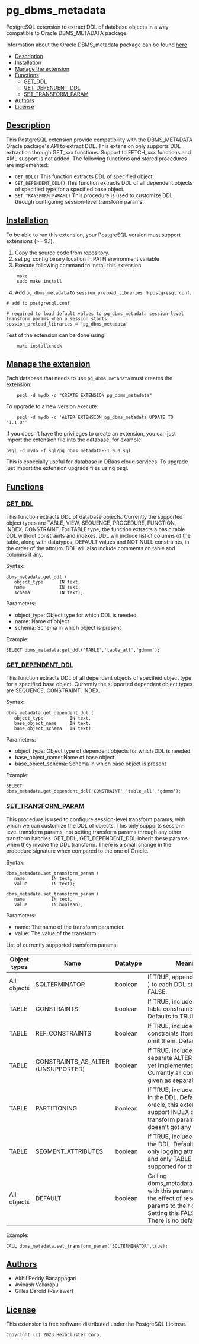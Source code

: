 # pg_dbms_metadata

PostgreSQL extension to extract DDL of database objects in a way compatible to Oracle DBMS_METADATA package.

Information about the Oracle DBMS_metadata package can be found [here](https://docs.oracle.com/en/database/oracle/oracle-database/19/arpls/DBMS_METADATA.html)

* [Description](#description)
* [Installation](#installation)
* [Manage the extension](#manage-the-extension)
* [Functions](#functions)
  - [GET_DDL](#get_ddl)
  - [GET_DEPENDENT_DDL](#get_dependent_ddl)
  - [SET_TRANSFORM_PARAM](#set_transform_param)
* [Authors](#authors)
* [License](#license)

## [Description](#description)

This PostgreSQL extension provide compatibility with the DBMS_METADATA Oracle package's API to extract DDL. This extension only supports DDL extraction through GET_xxx functions. Support to FETCH_xxx functions and XML support is not added. The following functions and stored procedures are implemented:

* `GET_DDL()` This function extracts DDL of specified object.  
* `GET_DEPENDENT_DDL()` This function extracts DDL of all dependent objects of specified type for a specified base object.
* `SET_TRANSFORM_PARAM()` This procedure is used to customize DDL through configuring session-level transform params. 

## [Installation](#installation)

To be able to run this extension, your PostgreSQL version must support extensions (>= 9.1).

1. Copy the source code from repository.
2. set pg_config binary location in PATH environment variable
3. Execute following command to install this extension

```
    make
    sudo make install
```

4. Add `pg_dbms_metadata` to `session_preload_libraries` in `postgresql.conf`.
```
# add to postgresql.conf

# required to load default values to pg_dbms_metadata session-level transform params when a session starts
session_preload_libraries = 'pg_dbms_metadata'
```

Test of the extension can be done using:
```
    make installcheck
```
## [Manage the extension](#manage-the-extension)

Each database that needs to use `pg_dbms_metadata` must creates the extension:
```
    psql -d mydb -c "CREATE EXTENSION pg_dbms_metadata"
```

To upgrade to a new version execute:
```
    psql -d mydb -c 'ALTER EXTENSION pg_dbms_metadata UPDATE TO "1.1.0"'
```

If you doesn't have the privileges to create an extension, you can just import the extension
file into the database, for example:

    psql -d mydb -f sql/pg_dbms_metadata--1.0.0.sql

This is especially useful for database in DBaas cloud services. To upgrade just import the extension upgrade files using psql.

## [Functions](#functions)

### [GET_DDL](#get_ddl)

This function extracts DDL of database objects. Currently the supported object types are TABLE, VIEW, SEQUENCE, PROCEDURE, FUNCTION, INDEX, CONSTRAINT. For TABLE type, the function extracts a basic table DDL without constraints and indexes. DDL will include list of columns of the table, along with datatypes, DEFAULT values and NOT NULL constraints, in the order of the attnum. DDL will also include comments on table and columns if any.

Syntax:
```
dbms_metadata.get_ddl (
   object_type      IN text,
   name             IN text,
   schema           IN text);
```
Parameters:

- object_type: Object type for which DDL is needed.
- name: Name of object 
- schema: Schema in which object is present

Example:
```
SELECT dbms_metadata.get_ddl('TABLE','table_all','gdmmm');
```

### [GET_DEPENDENT_DDL](#get_dependent_ddl)

This function extracts DDL of all dependent objects of specified object type for a specified base object. Currently the supported dependent object types are SEQUENCE, CONSTRAINT, INDEX.

Syntax:
```
dbms_metadata.get_dependent_ddl (
   object_type          IN text,
   base_object_name     IN text,
   base_object_schema   IN text);
```
Parameters:

- object_type: Object type of dependent objects for which DDL is needed.
- base_object_name: Name of base object 
- base_object_schema: Schema in which base object is present

Example:
```
SELECT dbms_metadata.get_dependent_ddl('CONSTRAINT','table_all','gdmmm');
```

### [SET_TRANSFORM_PARAM](#set_transform_param)

This procedure is used to configure session-level transform params, with which we can customize the DDL of objects. This only supports session-level transform params, not setting transform params through any other transform handles. GET_DDL, GET_DEPENDENT_DDL inherit these params when they invoke the DDL transform. There is a small change in the procedure signature when compared to the one of Oracle.

Syntax:
```
dbms_metadata.set_transform_param (
   name          IN text,
   value         IN text);

dbms_metadata.set_transform_param (
   name          IN text,
   value         IN boolean);
```
Parameters:

- name: The name of the transform parameter.
- value: The value of the transform.

List of currently supported transform params

| Object types          | Name                                  | Datatype      | Meaning & Notes      
| --------------------- | ------------------------------------- | ------------- | ----------------------------------------------------------------------------------------------------------
| All objects           | SQLTERMINATOR                         | boolean       | If TRUE, append the SQL terminator( ; ) to each DDL statement. Defaults to FALSE.  
| TABLE                 | CONSTRAINTS                           | boolean       | If TRUE, include all non-referential table constraints. If FALSE, omit them. Defaults to TRUE.  
| TABLE                 | REF_CONSTRAINTS                       | boolean       | If TRUE, include all referential constraints (foreign keys). If FALSE, omit them. Defaults to TRUE.  
| TABLE                 | CONSTRAINTS_AS_ALTER (UNSUPPORTED)    | boolean       | If TRUE, include table constraints as separate ALTER TABLE. This is not yet implemented in this extension. Currently all constraints are being given as separate DDL.  
| TABLE                 | PARTITIONING                          | boolean       | If TRUE, include partitioning clauses in the DDL. Defaults to TRUE. Unlike oracle, this extension does not support INDEX object type for this transform param as postgres indexes doesn't got any partitioning clauses.
| TABLE                 | SEGMENT_ATTRIBUTES                    | boolean       | If TRUE, include segment attributes in the DDL. Defaults to TRUE. Currently only logging attribute is supported and only TABLE object type is supported for this transform param.
| All objects           | DEFAULT                               | boolean       | Calling dbms_metadata.set_transform_param with this parameter set to TRUE has the effect of resetting all transform params to their default values. Setting this FALSE has no effect. There is no default.  

Example:
```
CALL dbms_metadata.set_transform_param('SQLTERMINATOR',true);
```

## [Authors](#authors)

- Akhil Reddy Banappagari
- Avinash Vallarapu
- Gilles Darold (Reviewer)

## [License](#license)

This extension is free software distributed under the PostgreSQL
License.

    Copyright (c) 2023 HexaCluster Corp.
